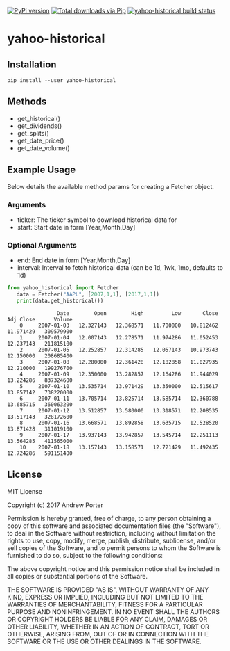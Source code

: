 [![PyPi version](https://badge.fury.io/py/yahoo-historical.svg)](https://badge.fury.io/py/yahoo-historical) [![Total downloads via Pip](https://pepy.tech/badge/yahoo-historical)](https://pepy.tech/project/yahoo_historical) [![yahoo-historical build status](https://circleci.com/gh/AndrewRPorter/yahoo-historical.svg?style=svg)](https://app.circleci.com/pipelines/github/AndrewRPorter/yahoo-historical)

# yahoo-historical

## Installation

```
pip install --user yahoo-historical
```

## Methods

- get_historical()
- get_dividends()
- get_splits()
- get_date_price()
- get_date_volume()

## Example Usage

Below details the available method params for creating a Fetcher object.

### Arguments

- ticker: The ticker symbol to download historical data for
- start: Start date in form [Year,Month,Day]

### Optional Arguments

- end: End date in form [Year,Month,Day]
- interval: Interval to fetch historical data (can be 1d, 1wk, 1mo, defaults to 1d)

```python
from yahoo_historical import Fetcher
   data = Fetcher("AAPL", [2007,1,1], [2017,1,1])
   print(data.get_historical())
```

```
                Date        Open        High         Low       Close   Adj Close      Volume
    0     2007-01-03   12.327143   12.368571   11.700000   10.812462   11.971429   309579900
    1     2007-01-04   12.007143   12.278571   11.974286   11.052453   12.237143   211815100
    2     2007-01-05   12.252857   12.314285   12.057143   10.973743   12.150000   208685400
    3     2007-01-08   12.280000   12.361428   12.182858   11.027935   12.210000   199276700
    4     2007-01-09   12.350000   13.282857   12.164286   11.944029   13.224286   837324600
    5     2007-01-10   13.535714   13.971429   13.350000   12.515617   13.857142   738220000
    6     2007-01-11   13.705714   13.825714   13.585714   12.360788   13.685715   360063200
    7     2007-01-12   13.512857   13.580000   13.318571   12.208535   13.517143   328172600
    8     2007-01-16   13.668571   13.892858   13.635715   12.528520   13.871428   311019100
    9     2007-01-17   13.937143   13.942857   13.545714   12.251113   13.564285   411565000
    10    2007-01-18   13.157143   13.158571   12.721429   11.492435   12.724286   591151400
```

## License

MIT License

Copyright (c) 2017 Andrew Porter

Permission is hereby granted, free of charge, to any person obtaining a copy
of this software and associated documentation files (the "Software"), to deal
in the Software without restriction, including without limitation the rights
to use, copy, modify, merge, publish, distribute, sublicense, and/or sell
copies of the Software, and to permit persons to whom the Software is
furnished to do so, subject to the following conditions:

The above copyright notice and this permission notice shall be included in all
copies or substantial portions of the Software.

THE SOFTWARE IS PROVIDED "AS IS", WITHOUT WARRANTY OF ANY KIND, EXPRESS OR
IMPLIED, INCLUDING BUT NOT LIMITED TO THE WARRANTIES OF MERCHANTABILITY,
FITNESS FOR A PARTICULAR PURPOSE AND NONINFRINGEMENT. IN NO EVENT SHALL THE
AUTHORS OR COPYRIGHT HOLDERS BE LIABLE FOR ANY CLAIM, DAMAGES OR OTHER
LIABILITY, WHETHER IN AN ACTION OF CONTRACT, TORT OR OTHERWISE, ARISING FROM,
OUT OF OR IN CONNECTION WITH THE SOFTWARE OR THE USE OR OTHER DEALINGS IN THE
SOFTWARE.
